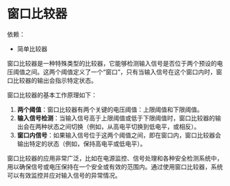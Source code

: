 # 窗口比较器

依赖：

* 简单比较器

窗口比较器是一种特殊类型的比较器，它能够检测输入信号是否位于两个预设的电压阈值之间。这两个阈值定义了一个“窗口”，只有当输入信号在这个窗口内时，窗口比较器的输出会指示特定状态。

窗口比较器的基本工作原理如下：

1. **两个阈值**：窗口比较器有两个关键的电压阈值：上限阈值和下限阈值。
2. **输入信号检测**：当输入信号高于上限阈值或低于下限阈值时，窗口比较器的输出会在两种状态之间切换（例如，从高电平切换到低电平，或相反）。
3. **窗口内信号**：如果输入信号位于这两个阈值之间，即在窗口内，窗口比较器会输出特定的状态（例如，保持高电平或低电平）。

窗口比较器的应用非常广泛，比如在电源监控、信号处理和各种安全检测系统中，用以确保信号或电压保持在一个安全或有效的范围内。通过使用窗口比较器，系统可以有效监控并应对输入信号的异常情况。

